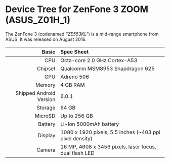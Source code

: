 Device Tree for ZenFone 3 ZOOM (ASUS_Z01H_1)
===========================================

The ZenFone 3 (codenamed _"ZE553KL"_) is a mid-range smartphone from ASUS.
It was released on August 2016.

Basic   | Spec Sheet
-------:|:-------------------------
CPU     | Octa-core 2.0 GHz Cortex-A53
Chipset | Qualcomm MSM8953 Snapdragon 625
GPU     | Adreno 506
Memory  | 4 GB RAM
Shipped Android Version | 6.0.1
Storage | 64 GB
MicroSD | Up to 256 GB
Battery | Li-Ion 5000mAh battery
Display | 1080 x 1920 pixels, 5.5 inches (~403 ppi pixel density)
Camera  | 16 MP, 4608 x 3456 pixels, laser focus, dual flash LED
